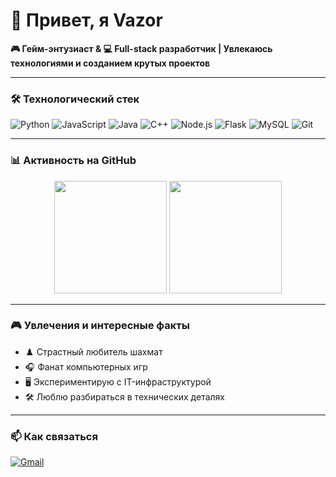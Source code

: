 # 👋 Привет, я Vazor 

**🎮 Гейм-энтузиаст & 💻 Full-stack разработчик | Увлекаюсь технологиями и созданием крутых проектов**

---

### 🛠️ Технологический стек
<p align="left">
  <img src="https://img.shields.io/badge/Python-3776AB?style=for-the-badge&logo=python&logoColor=white" alt="Python">
  <img src="https://img.shields.io/badge/JavaScript-F7DF1E?style=for-the-badge&logo=javascript&logoColor=black" alt="JavaScript">
  <img src="https://img.shields.io/badge/Java-007396?style=for-the-badge&logo=java&logoColor=white" alt="Java">
  <img src="https://img.shields.io/badge/C++-00599C?style=for-the-badge&logo=c%2B%2B&logoColor=white" alt="C++">
  <img src="https://img.shields.io/badge/Node.js-339933?style=for-the-badge&logo=nodedotjs&logoColor=white" alt="Node.js">
  <img src="https://img.shields.io/badge/Flask-000000?style=for-the-badge&logo=flask&logoColor=white" alt="Flask">
  <img src="https://img.shields.io/badge/MySQL-4479A1?style=for-the-badge&logo=mysql&logoColor=white" alt="MySQL">
  <img src="https://img.shields.io/badge/Git-F05032?style=for-the-badge&logo=git&logoColor=white" alt="Git">
</p>

---

### 📊 Активность на GitHub
<div align="center">
  <img height="180em" src="https://github-readme-stats.vercel.app/api?username=vazor-code&show_icons=true&theme=dracula&count_private=true&include_all_commits=true"/>
  <img height="180em" src="https://github-readme-stats.vercel.app/api/top-langs/?username=vazor-code&layout=compact&langs_count=8&theme=dracula"/>
</div>

---

### 🎮 Увлечения и интересные факты
- ♟️ Страстный любитель шахмат
- 🎧 Фанат компьютерных игр
- 🖥️ Экспериментирую с IT-инфраструктурой
- 🛠️ Люблю разбираться в технических деталях

---

### 📫 Как связаться
<p align="left">
  <a href="mailto:ddimin582@gmail.com">
    <img src="https://img.shields.io/badge/Gmail-D14836?style=for-the-badge&logo=gmail&logoColor=white" alt="Gmail">
  </a>
</p>
